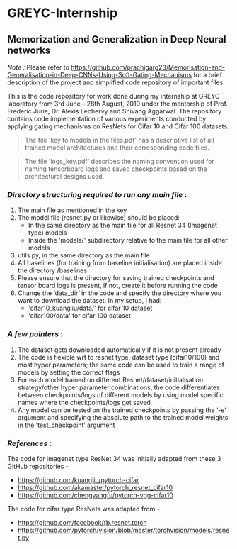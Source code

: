 # GREYC-Internship
## Memorization and Generalization in Deep Neural networks  

*Note :* Please refer to https://github.com/prachigarg23/Memorisation-and-Generalisation-in-Deep-CNNs-Using-Soft-Gating-Mechanisms for a brief description of the project and simplified code repository of important files.   

This is the code repository for work done during my internship at GREYC laboratory from 3rd June - 28th August, 2019 under the mentorship of Prof. Frederic Jurie, Dr. Alexis Lechervy and Shivang Aggarwal. The repository contains code implementation of various experiments conducted by applying gating mechanisms on ResNets for Cifar 10 and Cifar 100 datasets.   

> The file 'key to models in the files.pdf' has a descriptive list of all trained model architectures and their corresponding code files. 

> The file 'logs_key.pdf' describes the naming convention used for naming tensorboard logs and saved checkpoints based on the architectural designs used. 


### *Directory structuring required to run any main file* :

1. The main file as mentioned in the key 
2. The model file (resnet.py or likewise) should be placed:
    * In the same directory as the main file for all Resnet 34 (Imagenet type) models
    * Inside the ‘models/' subdirectory relative to the main file for all other models 
3. utils.py, in the same directory as the main file 
4. All baselines (for training from baseline initialisation) are placed inside the directory /baselines 
5. Please ensure that the directory for saving trained checkpoints and tensor board logs is present, if not, create it before running the code
6. Change the ‘data_dir’ in the code and specify the directory where you want to download the dataset. In my setup, I had:
    * 'cifar10_kuangliu/data/' for cifar 10 dataset
    * 'cifar100/data' for cifar 100 dataset 
    
    
### *A few pointers* :

1. The dataset gets downloaded automatically if it is not present already
2. The code is flexible wrt to resnet type, dataset type (cifar10/100) and most hyper parameters; the same code can be used to train a range of models by setting the correct flags   
3. For each model trained on different Resnet/dataset/initialisation strategy/other hyper parameter combinations, the code differentiates between checkpoints/logs of different models by using model specific names where the checkpoints/logs get saved
4. Any model can be tested on the trained checkpoints by passing the ‘-e’ argument and specifying the absolute path to the trained model weights in the ’test_checkpoint’ argument 


### *References* :

The code for imagenet type ResNet 34 was initially adapted from these 3 GitHub repositories - 
* https://github.com/kuangliu/pytorch-cifar
* https://github.com/akamaster/pytorch_resnet_cifar10
* https://github.com/chengyangfu/pytorch-vgg-cifar10

The code for cifar type ResNets was adapted from -
* https://github.com/facebook/fb.resnet.torch
* https://github.com/pytorch/vision/blob/master/torchvision/models/resnet.py


